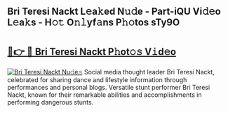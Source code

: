 ## Bri Teresi Nackt L𝚎a𝚔ed N𝚞𝚍e - Part-iQU Vi𝚍𝚎o L𝚎a𝚔s - H𝚘𝚝 O𝚗𝚕yf𝚊ns P𝚑𝚘tos sTy9O

# <h2><a href="http://kf6xibw.oniu.top/?m=Bri+Teresi+Nackt">🔗👉 🔴 Bri Teresi Nackt P𝚑ot𝚘𝚜 V𝚒d𝚎o</a></h2>

[![Bri Teresi Nackt Nu𝚍e𝚜](https://i.imgur.com/0qMVB7G.gif)](http://kf6xibw.oniu.top/?m=Bri+Teresi+Nackt)
Social media thought leader Bri Teresi Nackt, celebrated for sharing dance and lifestyle information through performances and personal blogs. Versatile stunt performer Bri Teresi Nackt, known for their remarkable abilities and accomplishments in performing dangerous stunts.  
